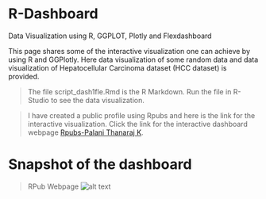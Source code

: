 # R-Dashboard


Data Visualization using R, GGPLOT, Plotly and Flexdashboard

This page shares some of the interactive visualization one can achieve by using R and GGPlotly. Here data visualization of some random data and data visualization of Hepatocellular Carcinoma dataset (HCC dataset) is provided. 

> The file script_dash1fle.Rmd is the R Markdown. Run the file in R-Studio to see the data visualization.

> I have created a public profile using Rpubs and here is the link for the interactive visualization.
> Click the link for the interactive dashboard webpage [Rpubs-Palani Thanaraj K](http://rpubs.com/thanrajks/463751).

# Snapshot of the dashboard

> RPub Webpage
![alt text](https://i.postimg.cc/N06x8Yf8/screenshot-rpubs-com-2019-02-03-12-56-41.png)





